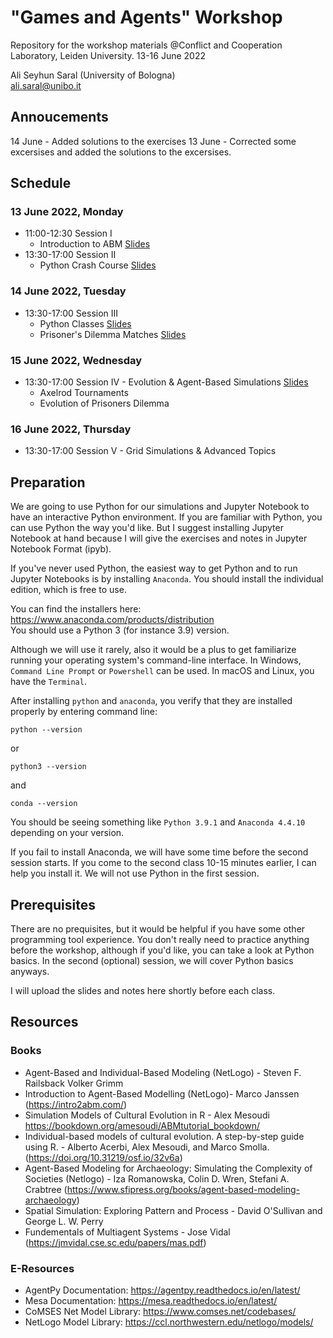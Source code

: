 
# "Games and Agents" Workshop
Repository for the workshop materials
@Conflict and Cooperation Laboratory, Leiden University. 13-16 June 2022


Ali Seyhun Saral (University of Bologna)  
<ali.saral@unibo.it> 

## Annoucements
14 June - Added solutions to the exercises
13 June - Corrected some excersises and added the solutions to the excersises.

## Schedule

### 13 June 2022, Monday
- 11:00-12:30 Session I
  - Introduction to ABM [Slides](https://www.saral.it/leidensim/slides/intro.html#/title-slide)
- 13:30-17:00 Session II
  - Python Crash Course [Slides](https://www.saral.it/leidensim/slides/python_intro.html)

### 14 June 2022, Tuesday
- 13:30-17:00 Session III 
  - Python Classes [Slides](https://www.saral.it/leidensim/slides/classes.html)
  - Prisoner's Dilemma Matches [Slides](https://www.saral.it/leidensim/slides/agents.html)
  

### 15 June 2022, Wednesday
- 13:30-17:00 Session IV - Evolution & Agent-Based Simulations [Slides](https://www.saral.it/leidensim/slides/agents2.html)
  - Axelrod Tournaments
  - Evolution of Prisoners Dilemma  
### 16 June 2022, Thursday
- 13:30-17:00 Session V - Grid Simulations & Advanced Topics


## Preparation
We are going to use Python for our simulations and Jupyter Notebook to have an interactive Python environment. If you are familiar with Python, you can use Python the way you'd like. But I suggest installing Jupyter Notebook at hand because I will give the exercises and notes in Jupyter Notebook Format (ipyb).

If you've never used Python, the easiest way to get Python and to run Jupyter Notebooks is by installing `Anaconda`. You should install the individual edition, which is free to use.

You can find the installers here: https://www.anaconda.com/products/distribution  
You should use a Python 3 (for instance 3.9) version. 

Although we will use it rarely, also it would be a plus to get familiarize running your operating system's command-line interface. In Windows, `Command Line Prompt` or `Powershell` can be used. In macOS and Linux, you have the `Terminal`. 

After installing `python` and `anaconda`, you verify that they are installed properly by entering command line: 
```
python --version
```
or 
```
python3 --version
```

and 

```
conda --version
```
You should be seeing something like `Python 3.9.1` and `Anaconda 4.4.10` depending on your version.

If you fail to install Anaconda, we will have some time before the second session starts. If you come to the second class 10-15 minutes earlier, I can help you install it. We will not use Python in the first session.

## Prerequisites
There are no prequisites, but it would be helpful if you have some other programming tool experience. You don't really need to practice anything before the workshop, although if you'd like, you can take a look at Python basics. In the second (optional) session, we will cover Python basics anyways. 

I will upload the slides and notes here shortly before each class.  

## Resources
### Books
- Agent-Based and Individual-Based Modeling (NetLogo) - Steven F. Railsback Volker Grimm
- Introduction to Agent-Based Modelling (NetLogo)- Marco Janssen (https://intro2abm.com/)
- Simulation Models of Cultural Evolution in R - Alex Mesoudi https://bookdown.org/amesoudi/ABMtutorial_bookdown/
- Individual-based models of cultural evolution. A step-by-step guide using R. - Alberto Acerbi, Alex Mesoudi, and Marco Smolla. (https://doi.org/10.31219/osf.io/32v6a)
- Agent-Based Modeling for Archaeology: Simulating the Complexity of Societies (Netlogo) - Iza Romanowska, Colin D. Wren, Stefani A. Crabtree  (https://www.sfipress.org/books/agent-based-modeling-archaeology)
- Spatial Simulation: Exploring Pattern and Process - David O'Sullivan and George L. W. Perry
- Fundementals of Multiagent Systems - Jose Vidal (https://jmvidal.cse.sc.edu/papers/mas.pdf)

### E-Resources
- AgentPy Documentation: https://agentpy.readthedocs.io/en/latest/
- Mesa Documentation: https://mesa.readthedocs.io/en/latest/
- CoMSES Net Model Library: https://www.comses.net/codebases/
- NetLogo Model Library: https://ccl.northwestern.edu/netlogo/models/
